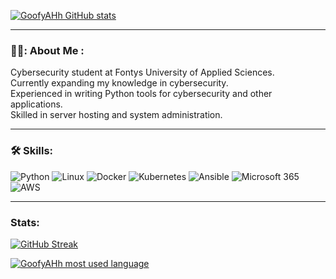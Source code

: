 

[![GoofyAHh GitHub stats](https://github-readme-stats-sage-rho-57.vercel.app/api?username=GoofyAhhDev&theme=dark)](https://github.com/GoofyAhhDev/github-readme-stats)
  


---

### 👨‍💻: About Me :


Cybersecurity student at Fontys University of Applied Sciences.  
Currently expanding my knowledge in cybersecurity.  
Experienced in writing Python tools for cybersecurity and other applications.  
Skilled in server hosting and system administration.  


---


### 🛠️ Skills:


![Python](https://img.shields.io/badge/Python-3776AB?logo=python&logoColor=white)
![Linux](https://img.shields.io/badge/Linux-FCC624?logo=linux&logoColor=black)
![Docker](https://img.shields.io/badge/Docker-2496ED?logo=docker&logoColor=white)
![Kubernetes](https://img.shields.io/badge/Kubernetes-326CE5?logo=kubernetes&logoColor=white)
![Ansible](https://img.shields.io/badge/Ansible-EE0000?logo=ansible&logoColor=white)
![Microsoft 365](https://img.shields.io/badge/Microsoft_365-D83B01?logo=microsoft&logoColor=white)
![AWS](https://img.shields.io/badge/AWS-232F3E?logo=amazonaws&logoColor=white)


---


### Stats:
[![GitHub Streak](https://streak-stats.demolab.com?user=GoofyAhhDev&theme=dark)](https://git.io/streak-stats)  

[![GoofyAHh most used language](https://github-readme-stats-sage-rho-57.vercel.app/api/top-langs/?username=GoofyAhhDev&layout=compact&theme=dark)](https://github.com/GoofyAhhDev/github-readme-stats)

